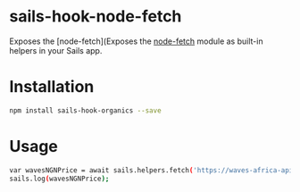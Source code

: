 # sails-hook-node-fetch

Exposes the [node-fetch](Exposes the [node-fetch](https://github.com/node-fetch/node-fetch) module as built-in helpers in your Sails app.

# Installation

```sh
npm install sails-hook-organics --save
```

# Usage

```sh
var wavesNGNPrice = await sails.helpers.fetch('https://waves-africa-api.herokuapp.com/ngn');
sails.log(wavesNGNPrice);
```